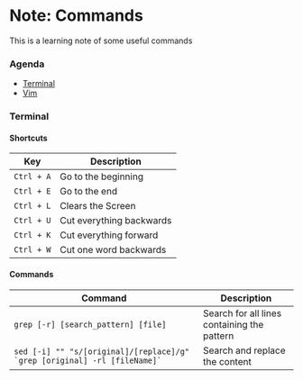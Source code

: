 # Note: Commands
This is a learning note of some useful commands
### Agenda
* [Terminal](#terminal)
* [Vim](#vim)

### Terminal
#### Shortcuts
| Key | Description |
| ----------- | ----------- |
| `Ctrl + A`   | Go to the beginning |
| `Ctrl + E`   | Go to the end |
| `Ctrl + L`   | Clears the Screen |
| `Ctrl + U`   | Cut everything backwards |
| `Ctrl + K`   | Cut everything forward |
| `Ctrl + W`   | Cut one word backwards |

#### Commands
| Command | Description |
| ----------- | ----------- |
| `grep [-r] [search_pattern] [file]` | Search for all lines containing the pattern |
| ``sed [-i] "" "s/[original]/[replace]/g" `grep [original] -rl [fileName]` `` | Search and replace the content | 
